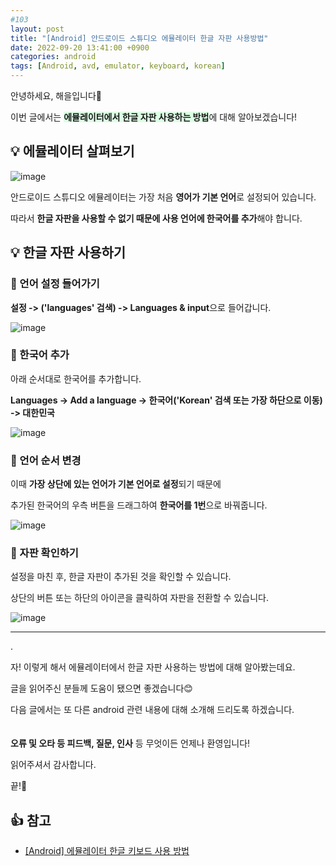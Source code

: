```yaml
---
#103
layout: post
title: "[Android] 안드로이드 스튜디오 에뮬레이터 한글 자판 사용방법"
date: 2022-09-20 13:41:00 +0900
categories: android
tags: [Android, avd, emulator, keyboard, korean]
---
```


안녕하세요, 해을입니다🦖

이번 글에서는 <span style="background-color:#dcffe4">**에뮬레이터에서 한글 자판 사용하는 방법**</span>에 대해 알아보겠습니다!

## 💡 에뮬레이터 살펴보기

![image](https://user-images.githubusercontent.com/39720852/191179034-4adba6d2-2b5f-4fbd-8386-2dd1bd1698b7.png)

안드로이드 스튜디오 에뮬레이터는 가장 처음 **영어가 기본 언어**로 설정되어 있습니다.

따라서 **한글 자판을 사용할 수 없기 때문에 사용 언어에 한국어를 추가**해야 합니다.

## 💡 한글 자판 사용하기

### 🥨 언어 설정 들어가기

**설정 -> ('languages' 검색) -> Languages & input**으로 들어갑니다.

![image](https://user-images.githubusercontent.com/39720852/191170662-e3ba8837-c2a4-465e-ae74-a01d568e3ce1.png)

### 🥨 한국어 추가

아래 순서대로 한국어를 추가합니다.

**Languages -> Add a language -> 한국어('Korean' 검색 또는 가장 하단으로 이동) -> 대한민국**

![image](https://user-images.githubusercontent.com/39720852/191174252-feb0b73a-fb78-46ff-b4fc-783fc37fe244.png)

### 🥨 언어 순서 변경

이때 **가장 상단에 있는 언어가 기본 언어로 설정**되기 때문에

추가된 한국어의 우측 버튼을 드래그하여 **한국어를 1번**으로 바꿔줍니다.

![image](https://user-images.githubusercontent.com/39720852/191173019-de87a3db-192a-4dbd-8386-785118499936.png)

### 🥨 자판 확인하기

설정을 마친 후, 한글 자판이 추가된 것을 확인할 수 있습니다.

상단의 버튼 또는 하단의 아이콘을 클릭하여 자판을 전환할 수 있습니다.

![image](https://user-images.githubusercontent.com/39720852/191173575-d3debedb-69c9-4c39-bbad-5df401bfc8ae.png)

---

.

자! 이렇게 해서 에뮬레이터에서 한글 자판 사용하는 방법에 대해 알아봤는데요.

글을 읽어주신 분들께 도움이 됐으면 좋겠습니다😊

다음 글에서는 또 다른 android 관련 내용에 대해 소개해 드리도록 하겠습니다.
<br/><br/><br/>
**오류 및 오타 등 피드백, 질문, 인사** 등 무엇이든 언제나 환영입니다!

읽어주셔서 감사합니다.

끝!🦕
<br/>

## 👍 참고

- [[Android] 에뮬레이터 한글 키보드 사용 방법](https://steemit.com/kr/@daeun9294/android)
